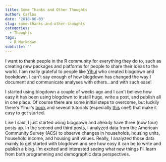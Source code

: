 ```yaml
---
title: Some Thanks and Other Thoughts
author: Carlos
date: '2018-06-03'
slug: some-thanks-and-other-thoughts
categories:
  - Thoughts
tags:
  - R Markdown
subtitle: ''
---
```


I want to thank people in the R community for everything they do to, such as creating new packages and platforms for people to share their ideas to the world. I am really grateful to people like [Yihui](https://yihui.name/en/) who created blogdown and bookdown. I can't say enough of how blogdown has changed the way I document and communicate analyses with others...and with such ease! 

I started using blogdown a couple of weeks ago and I can't believe how easy it has been using blogdown to install hugo, write a post, and publish all in one place. Of course there are some initial steps to overcome, but luckily there's Yihui's [book](https://bookdown.org/yihui/blogdown/) and several tutorials (especially [this](https://alison.rbind.io/post/up-and-running-with-blogdown/) one!) that make it easy to get started.

Like I said, I just started using blogdown and already have three (now four) posts up. In the second and third posts, I analyzed data from the American Community Survey (ACS) to observe changes in households, housing units, household income, and housing unit values. Really, I analyzed those data mainly to get started with blogdown and see how easy it can be to write and publish a blog. I'm excited and interested seeing what new things I'll learn from both programming and demographic data perspectives.
